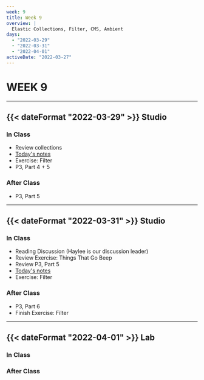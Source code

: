 ```yaml
---
week: 9
title: Week 9
overview: |
  Elastic Collections, Filter, CMS, Ambient
days:
  - "2022-03-29"
  - "2022-03-31"
  - "2022-04-01"
activeDate: "2022-03-27"
---
```

# WEEK 9

---

## {{< dateFormat "2022-03-29" >}} Studio

### In Class
* Review collections
* [Today's notes](https://docs.google.com/document/d/1DQ-yXUKIQAvROthnLSlYTbnCEHUzswGPwhH6QLvpTww/preview)
* Exercise: Filter
* P3, Part 4 + 5

### After Class
* P3, Part 5

---

## {{< dateFormat "2022-03-31" >}} Studio

### In Class
* Reading Discussion (Haylee is our discussion leader)
* Review Exercise: Things That Go Beep
* Review P3, Part 5
* [Today's notes](https://docs.google.com/document/d/1ZrctmQ-wOsZOUbkoDAnBuQgvecCC6AkF6OKPZg45t6s/preview)
* Exercise: Filter

### After Class
* P3, Part 6
* Finish Exercise: Filter
---

## {{< dateFormat "2022-04-01" >}} Lab

### In Class

### After Class
